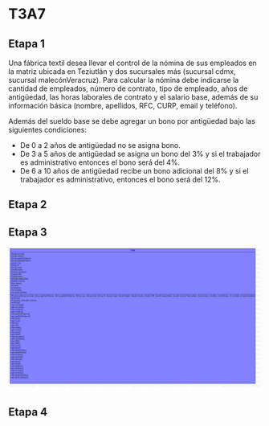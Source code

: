 # T3A7

## Etapa 1

Una fábrica textil desea llevar el control de la nómina de sus empleados en la matriz ubicada en Teziutlán y dos sucursales más (sucursal cdmx, sucursal malecónVeracruz). Para calcular la nómina debe indicarse la cantidad de empleados, número de contrato, tipo de empleado, años de antigüedad, las horas laborales de contrato y el salario base, además de su información básica (nombre, apellidos, RFC, CURP, email y teléfono).

Además del sueldo base se debe agregar un bono por antigüedad bajo las siguientes condiciones:

- De 0 a 2 años de antigüedad no se asigna bono.
- De 3 a 5 años de antigüedad se asigna un bono del 3% y si el trabajador es administrativo entonces el bono será del 4%.
- De 6 a 10 años de antigüedad recibe un bono adicional del 8% y si el trabajador es administrativo, entonces el bono será del 12%.

## Etapa 2

## Etapa 3
![](https://github.com/Luxtred/T3A6/blob/main/T3A6.png)

## Etapa 4

